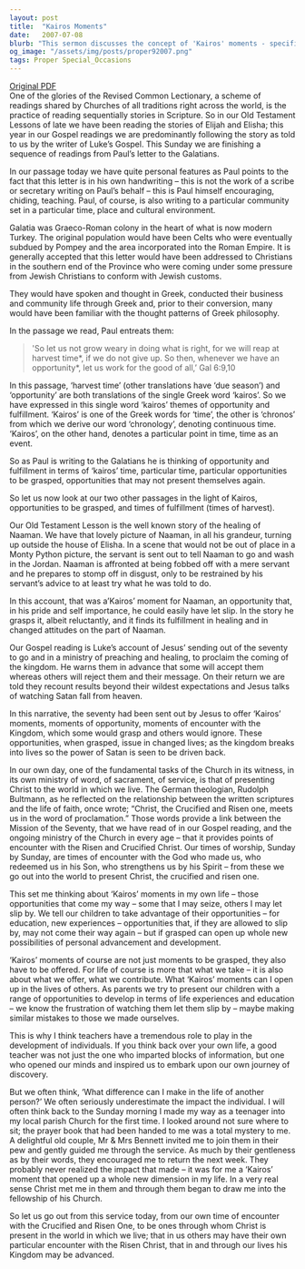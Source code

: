 ```yaml
---
layout: post
title:  "Kairos Moments"
date:   2007-07-08
blurb: "This sermon discusses the concept of 'Kairos' moments - specific opportunities to be grasped, which may not present themselves again. It reflects on the importance of seizing these moments, both in our personal lives and in our interactions with others. The sermon also highlights how these moments can bring about change and fulfillment, as exemplified in the biblical stories of Naaman and the sending out of the seventy."
og_image: "/assets/img/posts/proper92007.png"
tags: Proper Special_Occasions
---
```

[Original PDF](/assets/pdf/proper92007.pdf)    
One of the glories of the Revised Common Lectionary, a scheme of readings shared by Churches of all traditions right across the world, is the practice of reading sequentially stories in Scripture. So in our Old Testament Lessons of late we have been reading the stories of Elijah and Elisha; this year in our Gospel readings we are predominantly following the story as told to us by the writer of Luke’s Gospel. This Sunday we are finishing a sequence of readings from Paul’s letter to the Galatians.

In our passage today we have quite personal features as Paul points to the fact that this letter is in his own handwriting – this is not the work of a scribe or secretary writing on Paul’s behalf – this is Paul himself encouraging, chiding, teaching. Paul, of course, is also writing to a particular community set in a particular time, place and cultural environment.

Galatia was Graeco-Roman colony in the heart of what is now modern Turkey. The original population would have been Celts who were eventually subdued by Pompey and the area incorporated into the Roman Empire. It is generally accepted that this letter would have been addressed to Christians in the southern end of the Province who were coming under some pressure from Jewish Christians to conform with Jewish customs.

They would have spoken and thought in Greek, conducted their business and community life through Greek and, prior to their conversion, many would have been familiar with the thought patterns of Greek philosophy.

In the passage we read, Paul entreats them:

> 'So let us not grow weary in doing what is right, for we will reap at harvest time*, if we do not give up. So then, whenever we have an opportunity*, let us work for the good of all,’ Gal 6:9,10

In this passage, ‘harvest time’ (other translations have ‘due season’) and ‘opportunity’ are both translations of the single Greek word ‘kairos’. So we have expressed in this single word ‘kairos’ themes of opportunity and fulfillment. ‘Kairos’ is one of the Greek words for ‘time’, the other is ‘chronos’ from which we derive our word ‘chronology’, denoting continuous time. ‘Kairos’, on the other hand, denotes a particular point in time, time as an event.

So as Paul is writing to the Galatians he is thinking of opportunity and fulfillment in terms of ‘kairos’ time, particular time, particular opportunities to be grasped, opportunities that may not present themselves again.

So let us now look at our two other passages in the light of Kairos, opportunities to be grasped, and times of fulfillment (times of harvest).

Our Old Testament Lesson is the well known story of the healing of Naaman. We have that lovely picture of Naaman, in all his grandeur, turning up outside the house of Elisha. In a scene that would not be out of place in a Monty Python picture, the servant is sent out to tell Naaman to go and wash in the Jordan. Naaman is affronted at being fobbed off with a mere servant and he prepares to stomp off in disgust, only to be restrained by his servant’s advice to at least try what he was told to do.

In this account, that was a’Kairos’ moment for Naaman, an opportunity that, in his pride and self importance, he could easily have let slip. In the story he grasps it, albeit reluctantly, and it finds its fulfillment in healing and in changed attitudes on the part of Naaman.

Our Gospel reading is Luke’s account of Jesus’ sending out of the seventy to go and in a ministry of preaching and healing, to proclaim the coming of the kingdom. He warns them in advance that some will accept them whereas others will reject them and their message. On their return we are told they recount results beyond their wildest expectations and Jesus talks of watching Satan fall from heaven.

In this narrative, the seventy had been sent out by Jesus to offer ‘Kairos’ moments, moments of opportunity, moments of encounter with the Kingdom, which some would grasp and others would ignore. These opportunities, when grasped, issue in changed lives; as the kingdom breaks into lives so the power of Satan is seen to be driven back.

In our own day, one of the fundamental tasks of the Church in its witness, in its own ministry of word, of sacrament, of service, is that of presenting Christ to the world in which we live. The German theologian, Rudolph Bultmann, as he reflected on the relationship between the written scriptures and the life of faith, once wrote; “Christ, the Crucified and Risen one, meets us in the word of proclamation.” Those words provide a link between the Mission of the Seventy, that we have read of in our Gospel reading, and the ongoing ministry of the Church in every age – that it provides points of encounter with the Risen and Crucified Christ. Our times of worship, Sunday by Sunday, are times of encounter with the God who made us, who redeemed us in his Son, who strengthens us by his Spirit – from these we go out into the world to present Christ, the crucified and risen one.

This set me thinking about ‘Kairos’ moments in my own life – those opportunities that come my way – some that I may seize, others I may let slip by. We tell our children to take advantage of their opportunities – for education, new experiences – opportunities that, if they are allowed to slip by, may not come their way again – but if grasped can open up whole new possibilities of personal advancement and development.

‘Kairos’ moments of course are not just moments to be grasped, they also have to be offered. For life of course is more that what we take – it is also about what we offer, what we contribute. What ‘Kairos’ moments can I open up in the lives of others. As parents we try to present our children with a range of opportunities to develop in terms of life experiences and education – we know the frustration of watching them let them slip by – maybe making similar mistakes to those we made ourselves.

This is why I think teachers have a tremendous role to play in the development of individuals. If you think back over your own life, a good teacher was not just the one who imparted blocks of information, but one who opened our minds and inspired us to embark upon our own journey of discovery.

But we often think, ‘What difference can I make in the life of another person?’ We often seriously underestimate the impact the individual. I will often think back to the Sunday morning I made my way as a teenager into my local parish Church for the first time. I looked around not sure where to sit; the prayer book that had been handed to me was a total mystery to me. A delightful old couple, Mr & Mrs Bennett invited me to join them in their pew and gently guided me through the service. As much by their gentleness as by their words, they encouraged me to return the next week. They probably never realized the impact that made – it was for me a ‘Kairos’ moment that opened up a whole new dimension in my life. In a very real sense Christ met me in them and through them began to draw me into the fellowship of his Church.

So let us go out from this service today, from our own time of encounter with the Crucified and Risen One, to be ones through whom Christ is present in the world in which we live; that in us others may have their own particular encounter with the Risen Christ, that in and through our lives his Kingdom may be advanced.
